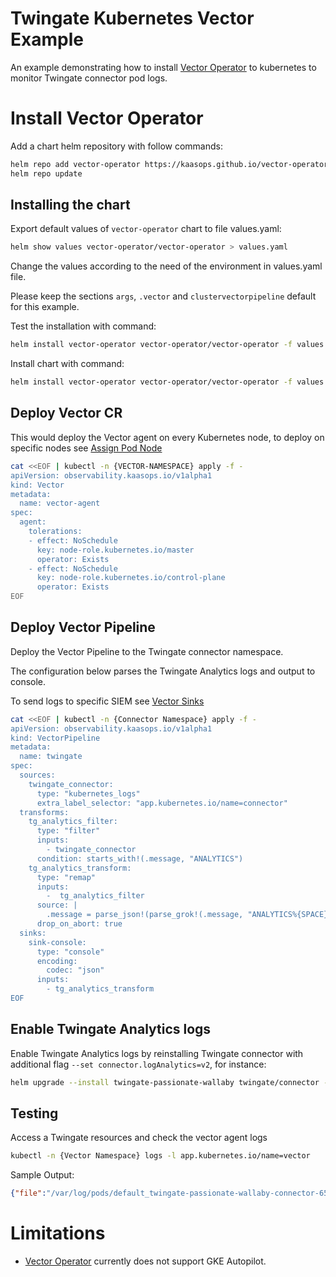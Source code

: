 # Twingate Kubernetes Vector Example
An example demonstrating how to install [Vector Operator](https://github.com/kaasops/vector-operator/tree/main) to kubernetes to monitor Twingate connector pod logs.

# Install Vector Operator
Add a chart helm repository with follow commands:
```bash
helm repo add vector-operator https://kaasops.github.io/vector-operator/helm
helm repo update
```

## Installing the chart
Export default values of `vector-operator` chart to file values.yaml:
```bash
helm show values vector-operator/vector-operator > values.yaml
```
Change the values according to the need of the environment in values.yaml file. 

Please keep the sections `args`, `.vector` and `clustervectorpipeline` default for this example.

Test the installation with command:
```bash
helm install vector-operator vector-operator/vector-operator -f values.yaml -n {VECTOR-NAMESPACE} --debug --dry-run
```

Install chart with command:

```bash
helm install vector-operator vector-operator/vector-operator -f values.yaml -n {VECTOR-NAMESPACE}
```

## Deploy Vector CR
This would deploy the Vector agent on every Kubernetes node, to deploy on specific nodes see [Assign Pod Node](https://kubernetes.io/docs/concepts/scheduling-eviction/assign-pod-node/)
```bash
cat <<EOF | kubectl -n {VECTOR-NAMESPACE} apply -f -
apiVersion: observability.kaasops.io/v1alpha1
kind: Vector
metadata:
  name: vector-agent
spec:
  agent:
    tolerations:
    - effect: NoSchedule
      key: node-role.kubernetes.io/master
      operator: Exists
    - effect: NoSchedule
      key: node-role.kubernetes.io/control-plane
      operator: Exists
EOF
```

## Deploy Vector Pipeline
Deploy the Vector Pipeline to the Twingate connector namespace. 

The configuration below parses the Twingate Analytics logs and output to console.

To send logs to specific SIEM see [Vector Sinks](https://vector.dev/docs/reference/configuration/sinks/)

```bash
cat <<EOF | kubectl -n {Connector Namespace} apply -f -
apiVersion: observability.kaasops.io/v1alpha1
kind: VectorPipeline
metadata:
  name: twingate
spec:
  sources:
    twingate_connector:
      type: "kubernetes_logs"
      extra_label_selector: "app.kubernetes.io/name=connector"
  transforms:
    tg_analytics_filter:
      type: "filter"
      inputs: 
        - twingate_connector
      condition: starts_with!(.message, "ANALYTICS")
    tg_analytics_transform:
      type: "remap"
      inputs: 
        -  tg_analytics_filter
      source: |
        .message = parse_json!(parse_grok!(.message, "ANALYTICS%{SPACE}%{GREEDYDATA:json_event}").json_event)
      drop_on_abort: true
  sinks:
    sink-console:
      type: "console"
      encoding:
        codec: "json"
      inputs:
        - tg_analytics_transform
EOF	
```

## Enable Twingate Analytics logs
Enable Twingate Analytics logs by reinstalling Twingate connector with additional flag `--set connector.logAnalytics=v2`, for instance:
```bash
helm upgrade --install twingate-passionate-wallaby twingate/connector -n {Connector NAMESPACE} --set connector.network="acme" --set connector.accessToken="xxx" --set connector.refreshToken="xxx" --set connector.logAnalytics=v2
```

## Testing
Access a Twingate resources and check the vector agent logs
```bash
kubectl -n {Vector Namespace} logs -l app.kubernetes.io/name=vector
```

Sample Output:
```json
{"file":"/var/log/pods/default_twingate-passionate-wallaby-connector-65b6f7757c-nfhx4_5d927296-a205-4e9e-85c8-cf6a186e7e1c/connector/0.log","kubernetes":{"container_id":"containerd://532d2697f23bfa24db63469192a3f75552dbb7bfd8763f51b1fac475716f532a","container_image":"twingate/connector:1","container_name":"connector","namespace_labels":{"kubernetes.io/metadata.name":"default"},"node_labels":{"beta.kubernetes.io/arch":"amd64","beta.kubernetes.io/instance-type":"e2-small","beta.kubernetes.io/os":"linux","cloud.google.com/gke-boot-disk":"pd-balanced","cloud.google.com/gke-container-runtime":"containerd","cloud.google.com/gke-cpu-scaling-level":"2","cloud.google.com/gke-logging-variant":"DEFAULT","cloud.google.com/gke-max-pods-per-node":"110","cloud.google.com/gke-nodepool":"default-pool","cloud.google.com/gke-os-distribution":"cos","cloud.google.com/gke-provisioning":"standard","cloud.google.com/gke-stack-type":"IPV4","cloud.google.com/machine-family":"e2","failure-domain.beta.kubernetes.io/region":"europe-west2","failure-domain.beta.kubernetes.io/zone":"europe-west2-b","kubernetes.io/arch":"amd64","kubernetes.io/hostname":"gke-no-autopilot-test-default-pool-a021ca6b-q4z2","kubernetes.io/os":"linux","node.kubernetes.io/instance-type":"e2-small","topology.gke.io/zone":"europe-west2-b","topology.kubernetes.io/region":"europe-west2","topology.kubernetes.io/zone":"europe-west2-b"},"pod_ip":"xxx.xxx.xxx.xxx","pod_ips":["xxx.xxx.xxx.xxx"],"pod_labels":{"app.kubernetes.io/instance":"twingate-passionate-wallaby","app.kubernetes.io/name":"connector","pod-template-hash":"65b6f7757c"},"pod_name":"twingate-passionate-wallaby-connector-65b6f7757c-nfhx4","pod_namespace":"default","pod_node_name":"gke-no-autopilot-test-default-pool-a021ca6b-q4z2","pod_owner":"ReplicaSet/twingate-passionate-wallaby-connector-65b6f7757c","pod_uid":"5d927296-a205-4e9e-85c8-cf6a186e7e1c"},"message":{"connection":{"cbct_freshness":183,"client_ip":"xxx.xxx.xxx.xxx","duration":30124,"id":"2139eb38-eb7143eb-6-600000f-65044805-8a752","protocol":"udp","resource_ip":"xxx.xxx.xxx.xxx","resource_port":443,"rx":8310,"tx":5513},"connector":{"id":"152169","name":"passionate-wallaby"},"device":{"id":"200830"},"event_type":"closed_connection","relays":[{"ip":"xxx.xxx.xxx.xxx","name":"relaybalancer+https://relays.twingate.com","port":30010},{"ip":"xxx.xxx.xxx.xxx","name":"relaybalancer+https://relays.twingate.com","port":30009},{"ip":"34.147.237.117","name":"relaybalancer+https://relays.twingate.com","port":30018},{"ip":"xxx.xxx.xxx.xxx","name":"relaybalancer+https://relays.twingate.com","port":30005}],"remote_network":{"id":"64894","name":"vectortest"},"resource":{"address":"whatsmyip.com","applied_rule":"whatsmyip.com","id":"2326772"},"timestamp":1694779427692,"user":{"email":"xxx@xxx.com","id":"113312"}},"source_type":"kubernetes_logs","stream":"stderr","timestamp":"2023-09-15T12:03:47.692712516Z","timestamp_end":"2023-09-15T12:03:47.692712516Z"}
```

# Limitations
- [Vector Operator](https://github.com/kaasops/vector-operator/tree/main) currently does not support GKE Autopilot.
